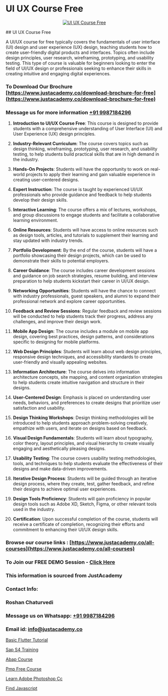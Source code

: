 # UI UX Course Free

<p align="center">
  <a href="https://justacademy.co/all-courses">
    <img src="https://i.ibb.co/P5KtSQ2/ui-ux.png" alt="UI UX Course Free">
  </a>
</p>
## UI UX Course Free

A UI/UX course for free typically covers the fundamentals of user interface (UI) design and user experience (UX) design, teaching students how to create user-friendly digital products and interfaces. Topics often include design principles, user research, wireframing, prototyping, and usability testing. This type of course is valuable for beginners looking to enter the field of UI/UX design or professionals seeking to enhance their skills in creating intuitive and engaging digital experiences.
### To Download Our Brochure [https://www.justacademy.co/download-brochure-for-free](https://www.justacademy.co/download-brochure-for-free)
### Message us for more information [+91 9987184296](https://api.whatsapp.com/send?phone=919987184296)
1) **Introduction to UI/UX Course Free**: This course is designed to provide students with a comprehensive understanding of User Interface (UI) and User Experience (UX) design principles.

2) **Industry-Relevant Curriculum**: The course covers topics such as design thinking, wireframing, prototyping, user research, and usability testing, to help students build practical skills that are in high demand in the industry.

3) **Hands-On Projects**: Students will have the opportunity to work on real-world projects to apply their learning and gain valuable experience in creating user-centered designs.

4) **Expert Instruction**: The course is taught by experienced UI/UX professionals who provide guidance and feedback to help students develop their design skills.

5) **Interactive Learning**: The course offers a mix of lectures, workshops, and group discussions to engage students and facilitate a collaborative learning environment.

6) **Online Resources**: Students will have access to online resources such as design tools, articles, and tutorials to supplement their learning and stay updated with industry trends.

7) **Portfolio Development**: By the end of the course, students will have a portfolio showcasing their design projects, which can be used to demonstrate their skills to potential employers.

8) **Career Guidance**: The course includes career development sessions and guidance on job search strategies, resume building, and interview preparation to help students kickstart their career in UI/UX design.

9) **Networking Opportunities**: Students will have the chance to connect with industry professionals, guest speakers, and alumni to expand their professional network and explore career opportunities.

10) **Feedback and Review Sessions**: Regular feedback and review sessions will be conducted to help students track their progress, address any challenges, and improve their design work.

11) **Mobile App Design**: The course includes a module on mobile app design, covering best practices, design patterns, and considerations specific to designing for mobile platforms.

12) **Web Design Principles**: Students will learn about web design principles, responsive design techniques, and accessibility standards to create user-friendly and visually appealing websites.

13) **Information Architecture**: The course delves into information architecture concepts, site mapping, and content organization strategies to help students create intuitive navigation and structure in their designs.

14) **User-Centered Design**: Emphasis is placed on understanding user needs, behaviors, and preferences to create designs that prioritize user satisfaction and usability.

15) **Design Thinking Workshops**: Design thinking methodologies will be introduced to help students approach problem-solving creatively, empathize with users, and iterate on designs based on feedback.

16) **Visual Design Fundamentals**: Students will learn about typography, color theory, layout principles, and visual hierarchy to create visually engaging and aesthetically pleasing designs.

17) **Usability Testing**: The course covers usability testing methodologies, tools, and techniques to help students evaluate the effectiveness of their designs and make data-driven improvements.

18) **Iterative Design Process**: Students will be guided through an iterative design process, where they create, test, gather feedback, and refine their designs to achieve optimal user experiences.

19) **Design Tools Proficiency**: Students will gain proficiency in popular design tools such as Adobe XD, Sketch, Figma, or other relevant tools used in the industry.

20) **Certification**: Upon successful completion of the course, students will receive a certificate of completion, recognizing their efforts and commitment to enhancing their UI/UX design skills.

### Browse our course links : [https://www.justacademy.co/all-courses](https://www.justacademy.co/all-courses) 
### To Join our FREE DEMO Session - [Click Here](https://www.justacademy.co/register-for-course-demo)


### This information is sourced from JustAcademy
### Contact Info:
### Roshan Chaturvedi
### Message us on Whatsapp: [+91 9987184296](https://api.whatsapp.com/send?phone=919987184296)
### Email id: [info@justacademy.co](mailto:info@justacademy.co)
                
[Basic Flutter Tutorial](https://www.linkedin.com/pulse/basic-flutter-tutorial-justacademy-pune-jaiic/)

[Sap S4 Training](https://www.linkedin.com/pulse/sap-s4-training-justacademy-kolkata-yqudc/)

[Abap Course](https://medium.com/@surajvaishnav5015/abap-course-5082886838de)

[Pmp Free Course](https://medium.com/@namusn/pmp-free-course-b1a1a81128b5)

[Learn Adobe Photoshop Cc](https://justacademyin.github.io/justacademy/learn-adobe-photoshop-cc)

[Find Javascript](https://justacademyin.github.io/justacademy/find-javascript)

